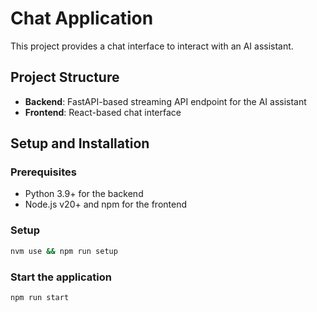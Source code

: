 # Chat Application

This project provides a chat interface to interact with an AI assistant.

## Project Structure

- **Backend**: FastAPI-based streaming API endpoint for the AI assistant
- **Frontend**: React-based chat interface

## Setup and Installation

### Prerequisites

- Python 3.9+ for the backend
- Node.js v20+ and npm for the frontend

### Setup

```bash
nvm use && npm run setup
```

### Start the application

```bash
npm run start
```